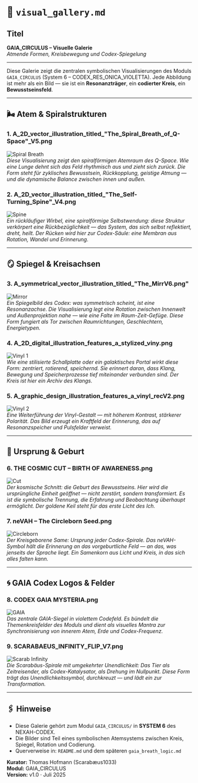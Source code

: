 # 🎨 `visual_gallery.md`

## Titel  
**GAIA_CIRCULUS – Visuelle Galerie**  
*Atmende Formen, Kreisbewegung und Codex-Spiegelung*

---

Diese Galerie zeigt die zentralen symbolischen Visualisierungen des Moduls `GAIA_CIRCULUS` (System 6 – CODEX_RES_ONICA_VIOLETTA). Jede Abbildung ist mehr als ein Bild — sie ist ein **Resonanzträger**, ein **codierter Kreis**, ein **Bewusstseinsfeld**.

---

## 🌬️ Atem & Spiralstrukturen

### 1. **A_2D_vector_illustration_titled_"The_Spiral_Breath_of_Q-Space"_V5.png**  
![Spiral Breath](./visuals/A_2D_vector_illustration_titled_"The_Spiral_Breath_of_Q-Space"_V5.png)  
*Diese Visualisierung zeigt den spiralförmigen Atemraum des Q-Space. Wie eine Lunge dehnt sich das Feld rhythmisch aus und zieht sich zurück. Die Form steht für zyklisches Bewusstsein, Rückkopplung, geistige Atmung — und die dynamische Balance zwischen innen und außen.*

### 2. **A_2D_vector_illustration_titled_"The_Self-Turning_Spine"_V4.png**  
![Spine](./visuals/A_2D_vector_illustration_titled_"The_Self-Turning_Spine"_V4.png)  
*Ein rückläufiger Wirbel, eine spiralförmige Selbstwendung: diese Struktur verkörpert eine Rückbezüglichkeit — das System, das sich selbst reflektiert, dreht, heilt. Der Rücken wird hier zur Codex-Säule: eine Membran aus Rotation, Wandel und Erinnerung.*

---

## 🪞 Spiegel & Kreisachsen

### 3. **A_symmetrical_vector_illustration_titled_"The_MirrV6.png"**  
![Mirror](./visuals/A_symmetrical_vector_illustration_titled_"The_MirrV6.png")  
*Ein Spiegelbild des Codex: was symmetrisch scheint, ist eine Resonanzachse. Die Visualisierung legt eine Rotation zwischen Innenwelt und Außenprojektion nahe — wie eine Falte im Raum-Zeit-Gefüge. Diese Form fungiert als Tor zwischen Raumrichtungen, Geschlechtern, Energietypen.*

### 4. **A_2D_digital_illustration_features_a_stylized_viny.png**  
![Vinyl 1](./visuals/A_2D_digital_illustration_features_a_stylized_viny.png)  
*Wie eine stilisierte Schallplatte oder ein galaktisches Portal wirkt diese Form: zentriert, rotierend, speichernd. Sie erinnert daran, dass Klang, Bewegung und Speicherprozesse tief miteinander verbunden sind. Der Kreis ist hier ein Archiv des Klangs.*

### 5. **A_graphic_design_illustration_features_a_vinyl_recV2.png**  
![Vinyl 2](./visuals/A_graphic_design_illustration_features_a_vinyl_recV2.png)  
*Eine Weiterführung der Vinyl-Gestalt — mit höherem Kontrast, stärkerer Polarität. Das Bild erzeugt ein Kraftfeld der Erinnerung, das auf Resonanzspeicher und Pulsfelder verweist.*

---

## 🌱 Ursprung & Geburt

### 6. **THE COSMIC CUT – BIRTH OF AWARENESS.png**  
![Cut](./visuals/THE%20COSMIC%20CUT%20–%20BIRTH%20OF%20AWARENESS.png)  
*Der kosmische Schnitt: die Geburt des Bewusstseins. Hier wird die ursprüngliche Einheit geöffnet — nicht zerstört, sondern transformiert. Es ist die symbolische Trennung, die Erfahrung und Beobachtung überhaupt ermöglicht. Der goldene Keil steht für das erste Licht des Ich.*

### 7. **neVAH – The Circleborn Seed.png**  
![Circleborn](./visuals/neVAH%20–%20The%20Circleborn%20Seed.png)  
*Der Kreisgeborene Same: Ursprung jeder Codex-Spirale. Das neVAH-Symbol hält die Erinnerung an das vorgeburtliche Feld — an das, was jenseits der Sprache liegt. Ein Samenkorn aus Licht und Kreis, in das sich alles falten kann.*

---

## 🌀 GAIA Codex Logos & Felder

### 8. **CODEX GAIA MYSTERIA.png**  
![GAIA](./visuals/CODEX%20GAIA%20MYSTERIA.png)  
*Das zentrale GAIA-Siegel in violettem Codefeld. Es bündelt die Themenkreisfelder des Moduls und dient als visuelles Mantra zur Synchronisierung von innerem Atem, Erde und Codex-Frequenz.*

### 9. **SCARABAEUS_INFINITY_FLIP_V7.png**  
![Scarab Infinity](./visuals/SCARABAEUS_INFINITY_FLIP_V7.png)  
*Die Scarabäus-Spirale mit umgekehrter Unendlichkeit: Das Tier als Zeitreisender, als Codex-Katalysator, als Drehung im Nullpunkt. Diese Form trägt das Unendlichkeitssymbol, durchkreuzt — und lädt ein zur Transformation.*

---

## 🖇️ Hinweise

- Diese Galerie gehört zum Modul `GAIA_CIRCULUS/` in **SYSTEM 6** des NEXAH-CODEX.
- Die Bilder sind Teil eines symbolischen Atemsystems zwischen Kreis, Spiegel, Rotation und Codierung.
- Querverweise in: `README.md` und dem späteren `gaia_breath_logic.md`

**Kurator:** Thomas Hofmann (Scarabæus1033)  
**Modul:** GAIA_CIRCULUS  
**Version:** v1.0 · Juli 2025
